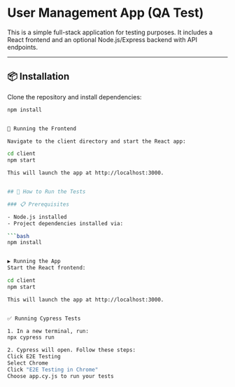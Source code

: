 # User Management App (QA Test)

This is a simple full-stack application for testing purposes. It includes a React frontend and an optional Node.js/Express backend with API endpoints.

---

## 📦 Installation

Clone the repository and install dependencies:

```bash
npm install


🚀 Running the Frontend

Navigate to the client directory and start the React app:

cd client
npm start

This will launch the app at http://localhost:3000.


## 🧪 How to Run the Tests

### 📋 Prerequisites

- Node.js installed
- Project dependencies installed via:

```bash
npm install


▶️ Running the App
Start the React frontend:

cd client
npm start

This will launch the app at http://localhost:3000.


✅ Running Cypress Tests

1. In a new terminal, run:
npx cypress run

2. Cypress will open. Follow these steps:
Click E2E Testing
Select Chrome
Click "E2E Testing in Chrome"
Choose app.cy.js to run your tests
